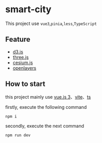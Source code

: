 # smart-city

This project use `vue3`,`pinia`,`less`,`TypeScript`

## Feature

-   [d3.js]()
-   [three.js]()
-   [cesium.js]()
-   [openlayers]()

## How to start

this project mainly use [vue.js 3](https://vuejs.org/)、[vite](https://vitejs.dev/)、[ts](https://www.typescriptlang.org/)

firstly, execute the following command

```
npm i
```

secondly, execute the next command

```
npm run dev
```
